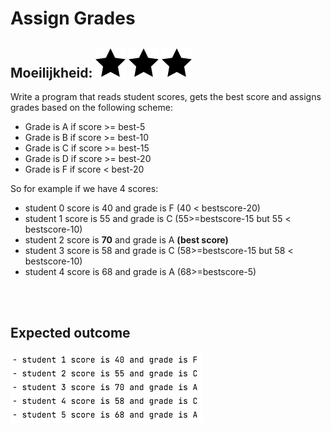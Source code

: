 # Assign Grades
## Moeilijkheid: ![Filled](../resources/star-filled.svg) ![Filled](../resources/star-filled.svg) ![Filled](../resources/star-filled.svg)

Write a program that reads student scores, gets the best score and assigns grades based on the following scheme:

- Grade is A if score >= best-5 
- Grade is B if score >= best-10 
- Grade is C if score >= best-15 
- Grade is D if score >= best-20
- Grade is F if score < best-20

So for example if we have 4 scores:
- student 0 score is 40 and grade is F (40 < bestscore-20)
- student 1 score is 55 and grade is C (55>=bestscore-15 but 55 < bestscore-10)
- student 2 score is **70** and grade is A **(best score)**
- student 3 score is 58 and grade is C (58>=bestscore-15 but 58 < bestscore-10)
- student 4 score is 68 and grade is A (68>=bestscore-5)


<br/>
<br/>

## Expected outcome
![](sample_output.png)
